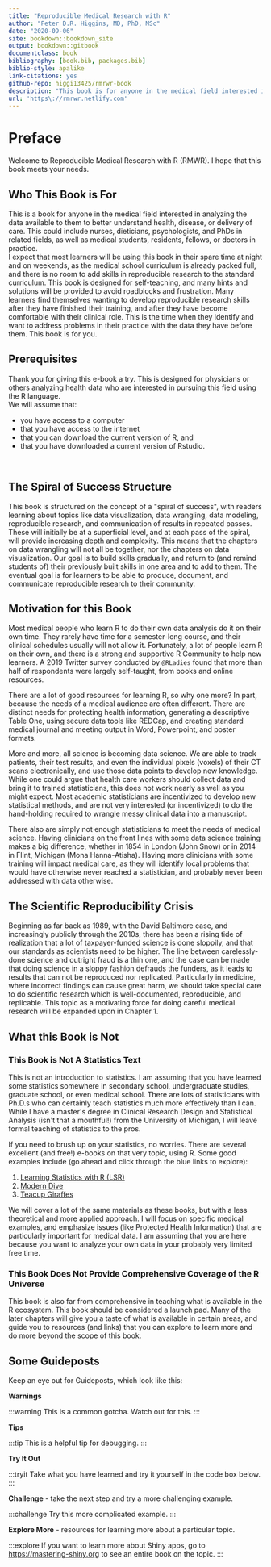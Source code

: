 ```yaml
--- 
title: "Reproducible Medical Research with R"
author: "Peter D.R. Higgins, MD, PhD, MSc"
date: "2020-09-06"
site: bookdown::bookdown_site
output: bookdown::gitbook
documentclass: book
bibliography: [book.bib, packages.bib]
biblio-style: apalike
link-citations: yes
github-repo: higgi13425/rmrwr-book
description: "This book is for anyone in the medical field interested in learning R to analyze available health data."
url: 'https\://rmrwr.netlify.com'
---
```




# Preface
Welcome to Reproducible Medical Research with R (RMWR). I hope that this book meets your needs.     

## Who This Book is For
This is a book for anyone in the medical field interested in analyzing the data available to them to better understand health, disease, or delivery of care. This could include nurses, dieticians, psychologists, and PhDs in related fields, as well as medical students, residents, fellows, or doctors in practice.     
I expect that most learners will be using this book in their spare time at night and on weekends, as the medical school curriculum is already packed full, and there is no room to add skills in reproducible research to the standard curriculum. This book is designed for self-teaching, and many hints and solutions will be provided to avoid roadblocks and frustration. 
Many learners find themselves wanting to develop reproducible research skills after they have finished their training, and after they have become comfortable with their clinical role. This is the time when they identify and want to address problems in their practice with the data they have before them. This book is for you.

## Prerequisites

Thank you for giving this e-book a try. This is designed for physicians or others analyzing health data who are interested in pursuing this field using the R language.
<br>
We will assume that:

- you have access to a computer
- that you have access to the internet
- that you can download the current version of R, and 
- that you have downloaded a current version of Rstudio.
<br>

## The Spiral of Success Structure
This book is structured on the concept of a "spiral of success", with readers learning about topics like data visualization, data wrangling, data modeling, reproducible research, and communication of results in repeated passes. These will initially be at a superficial level, and at each pass of the spiral, will provide increasing depth and complexity. This means that the chapters on data wrangling will not all be together, nor the chapters on data visualization. Our goal is to build skills gradually, and return to (and remind students of) their previously built skills in one area and to add to them. The eventual goal is for learners to be able to produce, document, and communicate reproducible research to their community.

## Motivation for this Book
Most medical people who learn R to do their own data analysis do it on their own time. They rarely have time for a semester-long course, and their clinical schedules usually will not allow it. Fortunately, a lot of people learn R on their own, and there is a strong and supportive R Community to help new learners. A 2019 Twitter survey conducted by `@RLadies` found that more than half of respondents were largely self-taught, from books and online resources.     

There are a lot of good resources for learning R, so why one more? In part, because the needs of a medical audience are often different. There are distinct needs for protecting health information, generating a descriptive Table One, using secure data tools like REDCap, and creating standard medical journal and meeting output in Word, Powerpoint, and poster formats.     

More and more, all science is becoming data science. We are able to track patients, their test results, and even the individual pixels (voxels) of their CT scans electronically, and use those data points to develop new knowledge. While one could argue that health care workers should collect data and bring it to trained statisticians, this does not work nearly as well as you might expect. Most academic statisticians are incentivized to develop new statistical methods, and are not very interested (or incentivized) to do the hand-holding required to wrangle messy clinical data into a manuscript.      

There also are simply not enough statisticians to meet the needs of medical science. Having clinicians on the front lines with some data science training makes a big difference, whether in 1854 in London (John Snow) or in 2014 in Flint, Michigan (Mona Hanna-Atisha). Having more clinicians with some training will impact medical care, as they will identify local problems that would have otherwise never reached a statistician, and probably never been addressed with data otherwise. 

## The Scientific Reproducibility Crisis
Beginning as far back as 1989, with the David Baltimore case, and increasingly publicly through the 2010s, there has been a rising tide of realization that a lot of taxpayer-funded science is done sloppily, and that our standards as scientists need to be higher. The line between carelessly-done science and outright fraud is a thin one, and the case can be made that doing science in a sloppy fashion defrauds the funders, as it leads to results that can not be reproduced nor replicated. Particularly in medicine, where incorrect findings can cause great harm, we should take special care to do scientific research which is well-documented, reproducible, and replicable. This topic as a motivating force for doing careful medical research will be expanded upon in Chapter 1.

## What this Book is Not

### This Book is Not A Statistics Text
This is not an introduction to statistics. I am assuming that you have learned some statistics somewhere in secondary school, undergraduate studies, graduate school, or even medical school. There are lots of statisticians with Ph.D.s who can certainly teach statistics much more effectively than I can. While I have a master's degree in Clinical Research Design and Statistical Analysis (isn't that a mouthful!) from the University of Michigan, I will leave formal teaching of statistics to the pros.      

If you need to brush up on your statistics, no worries. There are several excellent (and free!) e-books on that very topic, using R. Some good examples include (go ahead and click through the blue links to explore):     

1. [Learning Statistics with R (LSR)](https://learningstatisticswithr-bookdown.netlify.com)
2. [Modern Dive](https://bookdown.org/fjmcgrade/ismaykim/)
3. [Teacup Giraffes](https://tinystats.github.io/teacups-giraffes-and-statistics/index.html)


We will cover a lot of the same materials as these books, but with a less theoretical and more applied approach. I will focus on specific medical examples, and emphasize issues (like Protected Health Information) that are particularly important for medical data. I am assuming that you are here because you want to analyze your own data in your probably very limited free time.

### This Book Does Not Provide Comprehensive Coverage of the R Universe
This book is also far from comprehensive in teaching what is available in the R ecosystem. This book should be considered a launch pad. Many of the later chapters will give you a taste of what is available in certain areas, and guide you to resources (and links) that you can explore to learn more and do more beyond the scope of this book.    


## Some Guideposts

Keep an eye out for Guideposts, which look like this:

**Warnings**

:::warning
This is a common gotcha. Watch out for this.
:::

**Tips**

:::tip
This is a helpful tip for debugging.
:::

**Try It Out**

:::tryit
Take what you have learned and try it yourself in the code box below.
:::

**Challenge** - take the next step and try a more challenging example.

:::challenge
Try this more complicated example.
:::

**Explore More** - resources for learning more about a particular topic.

:::explore
If you want to learn more about Shiny apps, go to https://mastering-shiny.org to see an entire book on the topic.
:::


